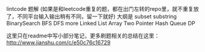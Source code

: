 lintcode 题解
(如果是和leetcode重复的题，都在出门左转的repo里，就不重复放了，不同平台输入输出稍有不同，留一下就好)
大纲是
subset
substring
BinarySearch
BFS
DFS more
Linked List
Array
Two Pointer
Hash
Queue
DP

这里只在readme中写小部分笔记，更多刷题相关的总结在这里：http://www.jianshu.com/c/e50c76c16729